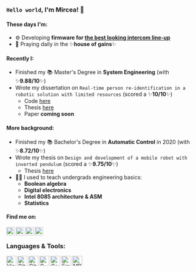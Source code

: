 ### `Hello world`, I'm Mircea! 👋
#### These days I'm:
- ⚙️ Developing **firmware for [the best looking intercom line-up](https://www.linkedin.com/posts/electra_3_ada2020-archiproductsdesignawards-ada2020-activity-6759371591655723008-j3FX)**
- 💪 Praying daily in the ✨**house of gains**✨
#### Recently I: 
- Finished my 📚 Master's Degree in **System Engineering** (with ✨**9.88/10**✨)
- Wrote my dissertation on `Real-time person re-identification in a robotic solution with limited resources` (scored a ✨**10/10**✨) 
    - Code [here](https://github.com/mircea98ro/pedestrian_detector_distributed_assignment)
    - Thesis [here](https://github.com/mircea98ro/mircea98ro/blob/main/Master_Thesis.pdf)
    - Paper **coming soon**
    
#### More background:
- Finished my 📚 Bachelor's Degree in **Automatic Control** in 2020 (with ✨**8.72/10**✨)
- Wrote my thesis on `Design and development of a mobile robot with inverted pendulum` (scored a ✨**9.75/10**✨) 
    - Thesis [here](https://github.com/mircea98ro/mircea98ro/blob/main/Bachelor_thesis.pdf)
- 👨‍🏫 I used to teach undergrads engineering basics:
    - **Boolean algebra**
    - **Digital electronics**
    - **Intel 8085 architecture & ASM**
    - **Statistics**
#### Find me on:
<a target="_blank" href="https://www.linkedin.com/in/mircea98ro/">
  <img align="left" alt="LinkdeIN" width="22px" src="https://cdn.jsdelivr.net/gh/devicons/devicon/icons/linkedin/linkedin-original.svg" />
</a>
<a target="_blank" href="mailto:mircea98ro@gmail.com">
  <img align="left" alt="Gmail" width="22px" src="https://cdn.cdnlogo.com/logos/o/14/official-gmail-icon-2020.svg" />
</a>
<a target="_blank" href="https://fb.com/mircea98ro">
  <img align="left" alt="Facebook" width="22px" src="https://cdn.jsdelivr.net/gh/devicons/devicon/icons/facebook/facebook-original.svg" />
</a>
<a target="_blank" href="https://www.instagram.com/mircea98ro/">
  <img align="left" alt="Instagram" width="22px" src="https://cdn.cdnlogo.com/logos/i/4/instagram.svg" />
</a>
</br>

### Languages & Tools:
<img align="left" alt="Visual Studio Code" width="26px" src="https://cdn.jsdelivr.net/gh/devicons/devicon/icons/vscode/vscode-original.svg" />
<img align="left" alt="Git" width="26px" src="https://cdn.jsdelivr.net/gh/devicons/devicon/icons/git/git-original.svg" />
<img align="left" alt="GitHub" width="26px" src="https://cdn.jsdelivr.net/gh/devicons/devicon/icons/github/github-original.svg" />
<img align="left" alt="C" width="26px" src="https://cdn.jsdelivr.net/gh/devicons/devicon/icons/c/c-original.svg" />
<img align="left" alt="C++" width="26px" src="https://raw.githubusercontent.com/jmnote/z-icons/master/svg/cpp.svg" />
<img align="left" alt="Embedded C" width="26px" src="https://cdn.jsdelivr.net/gh/devicons/devicon/icons/embeddedc/embeddedc-original.svg" />
<img align="left" alt="MPLAB X" width="26px" src="https://www.microchip.com/en-us/tools-resources/develop/mplab-x-ide/_jcr_content/root/responsivegrid/container/container/isolatedimage_copy/image.coreimg.png/1651140970636/mplab-xide-transparent-background.png" />
</br>
